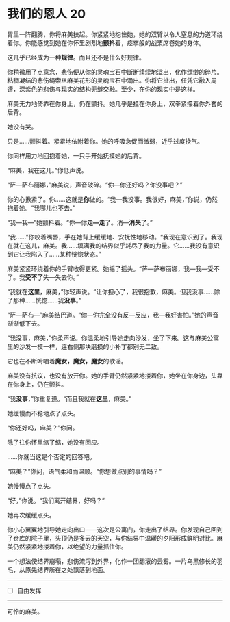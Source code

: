 # 我们的恩人 20

胃里一阵翻腾，你将麻美扶起。你紧紧地抱住她，她的双臂以令人窒息的力道环绕着你。你能感觉到她在你怀里剧烈地**颤抖**着，痉挛般的战栗席卷她的身体。

这几乎已经成为一种**规律**。而且还不是什么好规律。

你稍微用了点意念，悲伤便从你的灵魂宝石中断断续续地溢出，化作缥缈的碎片。粘稠凝结的悲伤绳索从麻美花形的灵魂宝石中涌出。你将它扯出，任凭它融入周遭，深紫色的悲伤与现实的结构无缝交融。至少，在你的现实中是这样。

麻美无力地倚靠在你身上，仍在颤抖。她几乎是挂在你身上，双拳紧攥着你外套的后背。

她没有哭。

只是……颤抖着。紧紧地依附着你。她的呼吸急促而微弱，近乎过度换气。

你同样用力地回抱着她，一只手开始抚摸她的后背。

“麻美，我在这儿。”你低声说。

“萨—萨布丽娜，”麻美说，声音破碎。“你—你还好吗？你没事吧？”

你的心揪紧了。你……这就是**你**做的。“我—我没事。我很好，麻美，”你说，仍然抱着她。“我哪儿也不去。”

“我—我—”她颤抖着。“你—你**走—走**了。消—**消失**了。”

“我……”你咬着嘴唇，手在她背上缓缓地、安抚性地移动。“我现在意识到了。我现在就在这儿，麻美。我……填满我的结界似乎耗尽了我的力量。它……我没有意识到它让我陷入了……某种恍惚状态。”

麻美紧紧环绕着你的手臂收得更紧。她摇了摇头。“萨—萨布丽娜，我—我—受不了。我**受不了**失—失去你。”

“我就在**这里**，麻美，”你轻声说。“让你担心了，我很抱歉，麻美。但我没事……除了那种……恍惚……我**没事**。”

“萨—萨布—”麻美结巴道。“你—你完全没有反—反应，我—我好害怕。”她的声音渐渐低下去。

“我没事，麻美，”你柔声说。你温柔地引导她走向沙发，坐了下来。这与麻美公寓里的沙发一模一样，连右侧那块磨损的小补丁都别无二致。

它也在不断吟唱着**魔女，魔女，魔女**的歌谣。

麻美没有抗议，也没有放开你。她的手臂仍然紧紧地搂着你，她坐在你身边，头靠在你身上，仍在颤抖。

“我**没事**，”你重复道。“而且我就在**这里**，麻美。”

她缓慢而不稳地点了点头。

“你还好吗，麻美？”你问。

除了往你怀里缩了缩，她没有回应。

……你就当这是个否定的回答吧。

“麻美？”你问，语气柔和而温顺。“你想做点别的事情吗？”

她慢慢点了点头。

“好，”你说。“我们离开结界，好吗？”

她再次缓缓点头。

你小心翼翼地引导她走向出口——这次是公寓门，你走出了结界。你发现自己回到了仓库的院子里，头顶仍是多云的天空，与你结界中温暖的夕阳形成鲜明对比。麻美仍然紧紧地搂着你，以绝望的力量抓住你。

一个想法使结界崩塌，悲伤流泻到外界，化作一团翻滚的云雾。一片乌黑修长的羽毛，从原先结界所在之处飘落到地面。

---

- [ ] 自由发挥

---

可怜的麻美。
